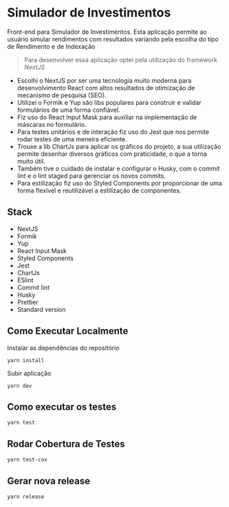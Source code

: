 # Simulador de Investimentos

Front-end para Simulador de Investimentos.
Esta aplicação permite ao usuário simular rendimentos com resultados variando pela escolha do tipo de Rendimento e de Indexação

> Para desenvolver essa aplicação optei pela utilização do framework *NextJS*

* Escolhi o NextJS por ser uma tecnologia muito moderna para desenvolvimento React com  altos resultados de otimização de mecanismo de pesquisa (SEO).
* Utilizei o Formik e Yup são libs populares para construir e validar formulários de uma forma confiável.
* Fiz uso do React Input Mask para auxiliar na implementação de máscaras no formulário.
* Para testes unitários e de interação fiz uso do Jest que nos permite rodar testes de uma meneira eficiente.
* Trouxe a lib ChartJs para aplicar os gráficos do projeto, a sua utilização permite desenhar diversos gráficos com praticidade, o que a torna muito útil.
* Também tive o cuidado de instalar e configurar o Husky, com o commit lint e o lint staged para gerenciar os novos commits.
* Para estilização fiz uso do Styled Components por proporcionar de uma forma flexível e reutilizável a estilização de componentes.

## Stack
- NextJS
- Formik
- Yup
- React Input Mask
- Styled Components
- Jest
- ChartJs
- ESlint
- Commit lint
- Husky
- Prettier
- Standard version

## Como Executar Localmente

Instalar as dependências do repositório

```
yarn install
```

Subir aplicação

```
yarn dev
```

## Como executar os testes

```
yarn test

```

## Rodar Cobertura de Testes

```
yarn test-cov
```

## Gerar nova release
```
yarn release
```
